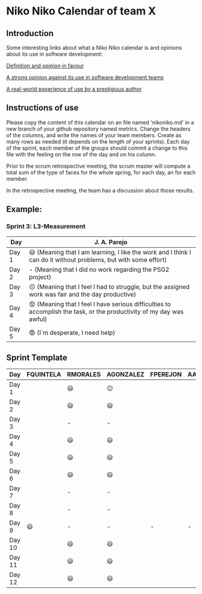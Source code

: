 # Niko Niko Calendar of team X
## Introduction
Some interesting links about what a Niko Niko calendar is and opinions about its use in software development:

[Definition and opinion in favour](https://blog.teammood.com/2018/07/24/evaluating-your-teams-health-with-the-niko-niko-calendar.html?utm_source=google&utm_medium=cpc&utm_campaign=blog-niko-niko&utm_content=niko-niko&utm_term=niko%20niko%20calendar&gclid=Cj0KCQjwsYb0BRCOARIsAHbLPhGYfc7zpSwEDx8KE3VjlsTyy1M1F8O8lxyOPWQTpjf71RjXeD5rgWsaAmEhEALw_wcB)

[A strong opinion against its use in software development teams](https://www.tinypulse.com/blog/sk-niko-niko-calendar-workplace-morale)

[A real-world experience of use by a prestigious author](https://www.javiergarzas.com/2015/05/calendarios-niko-niko.html)
## Instructions of use
Please copy the content of this calendar on an file named 'nikoniko.md' in a new branch of your github repository named metrics.
Change the headers of the columns, and write the names of your team members.
Create as many rows as needed (it depends on the length of your sprints).
Each day of the sprint, each member of the groups should commit a change to this file with the feeling on the row of the day and on his column. 

Prior to the scrum retrospective meeting, the scrum master will compute a total sum of the type of faces for the whole spring, for each day, an for each member.

In the retrospective meeting, the team has a discussion about those results.

## Example:

### Sprint 3: L3-Measurement 

| Day           | J. A. Parejo  |
| ------------- | ------------- |
| Day 1         |    :smiley: (Meaning that I am learning, I like the work and I think I can do it without problems, but with some effort) |
| Day 2         |    - (Meaning that I did no work regarding the PSG2 project)           |
| Day 3         |    :neutral_face:  (Meaning that I feel I had to struggle, but the assigned work was fair and the day productive)          |:fearful:
| Day 4         |    :worried: (Meaning that I feel I have serious difficulties to accomplish the task, or the productivity of my day was awful)           |
| Day 5         |    :fearful:   (I´m desperate, I need help)        |


## Sprint Template

| Day           | FQUINTELA     | RMORALES       | AGONZALEZ      | FPEREJON       | AAGUILAR       | 
| ------------- | ------------- | -------------  | -------------  | -------------  | -------------  |
| Day 1         |               |:smiley:        |:neutral_face:  |                |                |
| Day 2         |               |:smiley:        |:smiley:        |                |                |
| Day 3         |               |-               |-               |                |                |
| Day 4         |               |:smiley:        |:smiley:        |                |                |
| Day 5         |               |:smiley:        |:smiley:        |                |                |
| Day 6         |               |:smiley:        |:smiley:        |                |                |
| Day 7         |               |-               |-               |                |                |
| Day 8         |               |-               |-               |                |                |
| Day 9         |:smiley:       |-               |-               |-               |-               |
| Day 10        |               |:smiley:        |:smiley:        |                |                |
| Day 11        |               |:smiley:        |:smiley:        |                |                |
| Day 12        |               |:smiley:        |:smiley:        |                |                |

